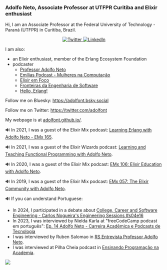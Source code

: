 ### Adolfo Neto, Associate Professor at UTFPR Curitiba and Elixir enthusiast

Hi, I am an Associate Professor at the Federal University of Technology - Paraná (UTFPR) in Curitiba, Brazil.

<p align="center">
	<a href="https://twitter.com/adolfont">
    <img src="https://img.shields.io/badge/Twitter--_.svg?style=social&logo=Twitter" alt="Twitter">
  </a>
  <a href="https://www.linkedin.com/in/adolfont">
    <img src="https://img.shields.io/badge/LinkedIn--_.svg?style=social&logo=linkedin" alt="LinkedIn">
  </a>
</p>


I am also:
- an Elixir enthusiast, member of the Erlang Ecosystem Foundation
- podcaster
  - [Professor Adolfo Neto](https://anchor.fm/adolfont)
  - [Emílias Podcast - Mulheres na Computação](https://anchor.fm/emilias-podcast)
  - [Elixir em Foco](http://elixiremfoco.com/)
  - [Fronteiras da Engenharia de Software](https://fronteirases.github.io)
  - [Hello, Erlang!](https://helloerlang.github.io/)

Follow me on Bluesky: https://adolfont.bsky.social

Follow me on Twitter: https://twitter.com/adolfont


My webpage is at [adolfont.github.io/](http://adolfont.github.io/).

🔊 In 2021, I was a guest of the Elixir Mix podcast: [Learning Erlang with Adolfo Neto - EMx 165](https://topenddevs.com/podcasts/elixir-mix/episodes/learning-erlang-with-adolfo-neto-emx-165).

🔊 In 2021, I was a guest of the Elixir Wizards podcast: [Learning and Teaching Functional Programming with Adolfo Neto](https://smartlogic.io/podcast/elixir-wizards/s7e4-neto/).

🔊 In 2020, I was a guest of the Elixir Mix podcast: [EMx 106: Elixir Education with Adolfo Neto](https://topenddevs.com/podcasts/elixir-mix/episodes/emx-106-elixir-education-with-adolfo-neto).

🔊 In 2019, I was a guest of the Elixir Mix podcast: [EMx 057: The Elixir Community with Adolfo Neto](https://topenddevs.com/podcasts/elixir-mix/episodes/emx-057-the-elixir-community-with-adolfo-neto).




🔊 If you can understand Portuguese:
  - In 2024,  I participated in a debate about [College, Career and Software Engineering - Carlos Nogueira's Engineering Sessions #s04e16](https://www.youtube.com/watch?v=gvNV-y4ACms)
  - In 2023, I was interviewed by Nielda Karla at "freeCodeCamp podcast em português": [Ep. 14 Adolfo Neto - Carreira Acadêmica e Podcasts de Tecnologia](https://www.freecodecamp.org/portuguese/news/podcast-ep14/)
  - I was interviewed by Ruben Salomao in [RS Entrevista Professor Adolfo Neto](https://www.youtube.com/watch?v=enHShUFPWIY).
  - I was interviewed at Pilha Cheia podcast  in [Ensinando Programação na Academia](https://open.spotify.com/episode/4Nvp8huz7inO0O7ogGSJkO).

 

<!--
**adolfont/adolfont** is a ✨ _special_ ✨ repository because its `README.md` (this file) appears on your GitHub profile.

Here are some ideas to get you started:

- 🔭 I’m currently working on ...
- 🌱 I’m currently learning ...
- 👯 I’m looking to collaborate on ...
- 🤔 I’m looking for help with ...
- 💬 Ask me about ...
- 📫 How to reach me: ...
- 😄 Pronouns: ...
- ⚡ Fun fact: ...
-->

![](https://komarev.com/ghpvc/?username=adolfont&label=PROFILE+VIEWS)

